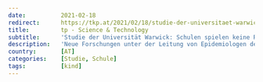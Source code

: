 ```yaml
---
date:          2021-02-18
redirect:      https://tkp.at/2021/02/18/studie-der-universitaet-warwick-schulen-spielen-keine-rolle-bei-verbreitung-von-corona/
title:         tp - Science & Technology
subtitle:      'Studie der Universität Warwick: Schulen spielen keine Rolle bei Verbreitung von Corona'
description:   'Neue Forschungen unter der Leitung von Epidemiologen der Universität Warwick haben ergeben, dass es keine signifikanten Beweise dafür gibt, dass Schulen eine bedeutende Rolle bei der Ausbreitung von SARS-CoV-2 in der Bevölkerung spielen, insbesondere in Grundschulen. Die Arbeit untersucht Daten zu Schulabwesenheiten von September 2020 bis Dezember 2020 als Folge von  Corona Infektionen und wie …'
country:       [AT]
categories:    [Studie, Schule]
tags:          [kind]
---
```

